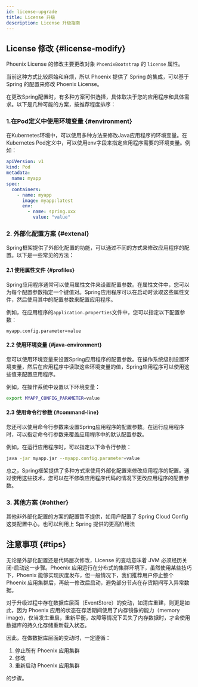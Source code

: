```yaml
---
id: license-upgrade
title: License 升级
description: License 升级指南
---
```


## License 修改 \{#license-modify\}

Phoenix License 的修改主要更改对象 `PhoenixBootstrap` 的 `license` 属性。

当前这种方式比较原始和麻烦，所以 Phoenix 提供了 Spring 的集成，可以基于 Spring 的配置来修改 Phoenix License。

在更改Spring配置时，有多种方案可供选择，具体取决于您的应用程序和具体需求。以下是几种可能的方案，按推荐程度排序：


### 1.在Pod定义中使用环境变量 \{#environment\}

在Kubernetes环境中，可以使用多种方法来修改Java应用程序的环境变量。在Kubernetes Pod定义中，可以使用env字段来指定应用程序需要的环境变量。例如：

```yaml
apiVersion: v1
kind: Pod
metadata:
  name: myapp
spec:
  containers:
    - name: myapp
      image: myapp:latest
      env:
        - name: spring.xxx
          value: "value"
```

### 2. 外部化配置方案 \{#extenal\}

Spring框架提供了外部化配置的功能，可以通过不同的方式来修改应用程序的配置。以下是一些常见的方法：

#### 2.1 使用属性文件 \{#profiles\}

Spring应用程序通常可以使用属性文件来设置配置参数。在属性文件中，您可以为每个配置参数指定一个键值对。Spring应用程序可以在启动时读取这些属性文件，然后使用其中的配置参数来配置应用程序。

例如，在应用程序的`application.properties`文件中，您可以指定以下配置参数：


```properties
myapp.config.parameter=value
```

#### 2.2 使用环境变量 \{#java-environment\}

您可以使用环境变量来设置Spring应用程序的配置参数。在操作系统级别设置环境变量，然后在应用程序中读取这些环境变量的值，Spring应用程序可以使用这些值来配置应用程序。

例如，在操作系统中设置以下环境变量：

```bash
export MYAPP_CONFIG_PARAMETER=value
```


#### 2.3 使用命令行参数 \{#command-line\}

您还可以使用命令行参数来设置Spring应用程序的配置参数。在运行应用程序时，可以指定命令行参数来覆盖应用程序中的默认配置参数。

例如，在运行应用程序时，可以指定以下命令行参数：

```bash
java -jar myapp.jar --myapp.config.parameter=value
```

总之，Spring框架提供了多种方式来使用外部化配置来修改应用程序的配置。通过使用这些技术，您可以在不修改应用程序代码的情况下更改应用程序的配置参数。



### 3. 其他方案 \{#ohther\}

其他非外部化配置的方案的配置暂不提供，如用户配置了 Spring Cloud Config 这类配置中心，也可以利用上 Spring 提供的更高阶用法


## 注意事项 \{#tips\}

无论是外部化配置还是代码层次修改，License 的变动意味着 JVM 必须经历关闭-启动这一步骤。Phoenix 应用运行在分布式的集群环境下，虽然使用某些技巧下，Phoenix 能够实现灰度发布，但一般情况下，我们推荐用户停止整个 Phoenix 应用集群后，再统一修改后启动，避免部分节点在存货期间写入异常数据。

对于升级过程中存在数据库层面（EventStore）的变动，如清库重建，则更是如此，因为 Phoenix 应用的状态在存活期间使用了内存镜像的能力（memory image)，仅当发生重启，重新平衡，故障等情况下丢失了内存数据时，才会使用数据库的持久化存储重新载入状态。

因此，在做数据库层面的变动时，一定遵循：

1. 停止所有 Phoenix 应用集群
2. 修改
3. 重新启动 Phoenix 应用集群

的步骤。